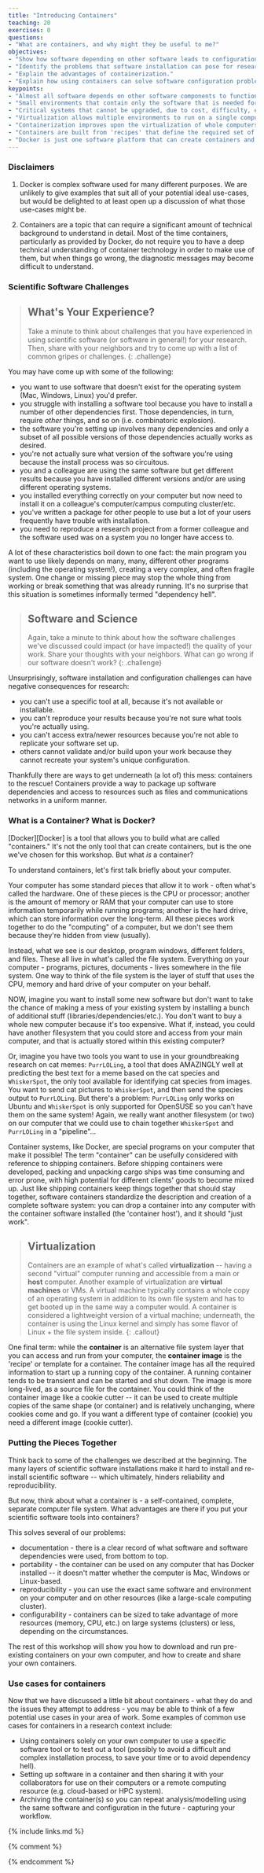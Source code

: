 ```yaml
---
title: "Introducing Containers"
teaching: 20
exercises: 0
questions:
- "What are containers, and why might they be useful to me?"
objectives:
- "Show how software depending on other software leads to configuration management problems."
- "Identify the problems that software installation can pose for research."
- "Explain the advantages of containerization."
- "Explain how using containers can solve software configuration problems"
keypoints:
- "Almost all software depends on other software components to function, but these components have independent evolutionary paths."
- "Small environments that contain only the software that is needed for a given task are easier to replicate and maintain."
- "Critical systems that cannot be upgraded, due to cost, difficulty, etc. need to be reproduced on newer systems in a maintainable and self-documented way."
- "Virtualization allows multiple environments to run on a single computer."
- "Containerization improves upon the virtualization of whole computers by allowing efficient management of the host computer's memory and storage resources."
- "Containers are built from 'recipes' that define the required set of software components and the instructions necessary to build/install them within a container image."
- "Docker is just one software platform that can create containers and the resources they use."
---
```

### Disclaimers

1. Docker is complex software used for many different purposes. We are unlikely to give examples that suit all of your potential ideal use-cases, but would be delighted to at least open up a discussion of what those use-cases might be.

2. Containers are a topic that can require a significant amount of technical background to understand in detail. Most of the time containers, particularly as provided by Docker, do not require you to have a deep technical understanding of container technology in order to make use of them, but when things go wrong, the diagnostic messages may become difficult to understand.

### Scientific Software Challenges

> ## What's Your Experience?
> 
> Take a minute to think about challenges that you have experienced in using 
> scientific software (or software in general!) for your research. Then, 
> share with your neighbors and try to come up with a list of common gripes or 
> challenges. 
{: .challenge}

You may have come up with some of the following: 

- you want to use software that doesn't exist for the operating system (Mac, Windows, Linux) you'd prefer.
- you struggle with installing a software tool because you have to install a number of other dependencies first. Those dependencies, in turn, require *other* things, and so on (i.e. combinatoric explosion).
- the software you're setting up involves many dependencies and only a subset of all possible versions of those dependencies actually works as desired.
- you're not actually sure what version of the software you're using because the install process was so circuitous. 
- you and a colleague are using the same software but get different results because you have installed different versions and/or are using different operating systems.
- you installed everything correctly on your computer but now need to install it on a colleague's computer/campus computing cluster/etc. 
- you've written a package for other people to use but a lot of your users frequently have trouble with installation.
- you need to reproduce a research project from a former colleague and the software used was on a system you no longer have access to.

A lot of these characteristics boil down to one fact: the main program you want 
to use likely depends on many, many, different other programs (including the 
operating system!), creating a very complex, and often fragile system. One change 
or missing piece may stop the whole thing from working or break something that was 
already running. It's no surprise that this situation is sometimes 
informally termed "dependency hell".

> ## Software and Science
> 
> Again, take a minute to think about how the software challenges we've discussed 
> could impact (or have impacted!) the quality of your work. 
> Share your thoughts with your neighbors. What can go wrong if our software 
> doesn't work? 
{: .challenge}

Unsurprisingly, software installation and configuration challenges can have 
negative consequences for research: 
- you can't use a specific tool at all, because it's not available or installable. 
- you can't reproduce your results because you're not sure what tools you're actually using. 
- you can't access extra/newer resources because you're not able to replicate your software set up. 
- others cannot validate and/or build upon your work because they cannot recreate your system's unique configuration.

Thankfully there are ways to get underneath (a lot of) this mess: containers 
to the rescue! Containers provide a way to package up software dependencies 
and access to resources such as files and communications networks in a uniform manner.

### What is a Container? What is Docker?

[Docker][Docker] is a tool that allows you to build what are called "containers." It's 
not the only tool that can create containers, but is the one we've chosen for 
this workshop. But what *is* a container? 

To understand containers, let's first talk briefly about your computer. 

Your computer has some standard pieces that allow it to work - often what's 
called the hardware. One of these pieces is the CPU or processor; another is 
the amount of memory or RAM that your computer can use to store information 
temporarily while running programs; another is the hard drive, which can store 
information over the long-term. All these pieces work together to do the 
"computing" of a computer, but we don't see them because they're hidden from view (usually). 

Instead, what we see is our desktop, program windows, different folders, and 
files. These all live in what's called the file system. Everything on your computer - programs, 
pictures, documents - lives somewhere in the file system. One way to think of 
the file system is the layer of stuff that uses the CPU, memory and hard 
drive of your computer on your behalf.

NOW, imagine you want to install some new software but don't want to take the chance
of making a mess of your existing system by installing a bunch of additional stuff 
(libraries/dependencies/etc.).
You don't want to buy a whole new computer because it's too expensive.
What if, instead, you could have another filesystem that you could store and access from your main computer, and that is actually stored within this existing computer?

Or, imagine you have two tools you want to use in your groundbreaking research on cat memes: `PurrLOLing`, a tool that does AMAZINGLY well at predicting the best text for a meme based on the cat species and `WhiskerSpot`, the only tool available for identifying cat species from images.  You want to send cat pictures to `WhiskerSpot`, and then send the species output to `PurrLOLing`.  But there's a problem: `PurrLOLing` only works on Ubuntu and `WhiskerSpot` is only supported for OpenSUSE so you can't have them on the same system!  Again, we really want another filesystem (or two) on our computer that we could use to chain together `WhiskerSpot` and `PurrLOLing` in a "pipeline"... 

Container systems, like Docker, are special programs on your computer that make it possible!
The term "container" can be usefully considered with reference to shipping 
containers. Before shipping containers were developed, packing and unpacking 
cargo ships was time consuming and error prone, with high potential for 
different clients' goods to become mixed up. Just like shipping containers keep things 
together that should stay together, software containers standardize the description and 
creation of a complete software system: you can drop a container into any computer with 
the container software installed (the 'container host'), and it should "just work".

> ## Virtualization
> 
> Containers are an example of what's called **virtualization** -- having a 
> second "virtual" computer running and accessible from a main or **host**
> computer. Another example of virtualization are **virtual machines** or 
> VMs. A virtual machine typically contains a whole copy of an operating system in 
> addition to its own file system and has to get booted up in the same way 
> a computer would. 
> A container is considered a lightweight version of a virtual machine; 
> underneath, the container is using the Linux kernel and simply has some 
> flavor of Linux + the file system inside. 
{: .callout}

One final term: while the **container** is an alternative file system layer that you 
can access and run from your computer, the **container image** is the 'recipe' or template
for a container. The container image has all the required information to start
up a running copy of the container. A running container tends to be transient 
and can be started and shut down. The image is more long-lived, as a source file for the container. 
You could think of the container image like a cookie cutter -- it 
can be used to create multiple copies of the same shape (or container)
and is relatively unchanging, where cookies come and go. If you want a
different type of container (cookie) you need a different image (cookie cutter).


### Putting the Pieces Together

Think back to some of the challenges we described at the beginning. The many layers 
of scientific software installations make it hard to install and re-install 
scientific software -- which ultimately, hinders reliability and reproducibility. 

But now, think about what a container is - a self-contained, complete, separate 
computer file system. What advantages are there if you put your scientific software
tools into containers? 

This solves several of our problems: 

- documentation - there is a clear record of what software and software dependencies were used, from bottom to top. 
- portability -  the container can be used on any computer that has Docker installed -- it doesn't matter whether the computer is Mac, Windows or Linux-based. 
- reproducibility -  you can use the exact same software and environment on your computer and on other resources (like a large-scale computing cluster). 
- configurability -  containers can be sized to take advantage of more resources (memory, CPU, etc.) on large systems (clusters) or less, depending on the circumstances.

The rest of this workshop will show you how to download and run pre-existing containers 
on your own computer, and how to create and share your own containers.

### Use cases for containers

Now that we have discussed a little bit about containers - what they do and the
issues they attempt to address - you may be able to think of a few potential use
cases in your area of work. Some examples of common use cases for containers in 
a research context include:

- Using containers solely on your own computer to use a specific software tool 
  or to test out a tool (possibly to avoid a difficult and complex installation
  process, to save your time or to avoid dependency hell).
- Setting up software in a container and then sharing it with your collaborators
  for use on their computers or a remote computing resource (e.g. cloud-based or HPC
  system).
- Archiving the container(s) so you can repeat analysis/modelling using the 
  same software and configuration in the future - capturing your workflow.

{% include links.md %}

{% comment %}
<!--  LocalWords:  keypoints links.md endcomment
 -->
{% endcomment %}
